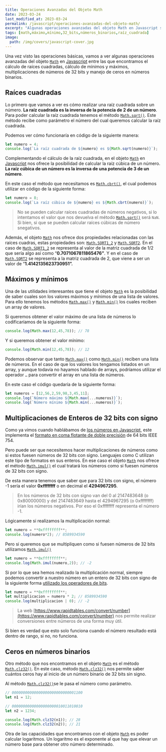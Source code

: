 ```yaml
---
title: Operaciones Avanzadas del Objeto Math
date: 2023-03-24
last_modified_at: 2023-03-24
permalink: /javascript/operaciones-avanzadas-del-objeto-math/
excerpt: "Algunas operaciones avanzadas del objeto Math en Javascript son el cálculo de raíces cuadradas, cálculo de mínimos y máximos, multiplicaciones de números de 32 bits y manejo de ceros en números binarios."
tags: [math,máximo,mínimo,32_bits,números_binarios,raíz_cuadrada]
image:
  path: /img/covers/javascript-cover.jpg
---
```


Una vez visto las operaciones básicas, vamos a ver algunas operaciones avanzadas del objeto [`Math`](https://w3api.com/Javascript/Math/) en [Javascript](https://www.manualweb.net/javascript/) entre las que encontramos el cálculo de raíces cuadradas, cálculo de mínimos y máximos, multiplicaciones de números de 32 bits y manejo de ceros en números binarios.


## Raíces cuadradas


Lo primero que vamos a ver es cómo realizar una raíz cuadrada sobre un número. **La raíz cuadrada es la inversa de la potencia de 2 de un número**. Para poder calcular la raíz cuadrada tenemos el método [`Math.sqrt()`](https://www.w3api.com/Javascript/Math/sqrt). Este método recibe como parámetro el número del cual queremos calcular la raíz cuadrada.


Podemos ver cómo funcionaría en código de la siguiente manera:


```javascript
let numero = 4;
console.log(`La raíz cuadrada de ${numero} es ${Math.sqrt(numero)}`);
```


Complementando el cálculo de la raíz cuadrada, en el objeto [`Math`](https://w3api.com/Javascript/Math/) en [Javascript](https://www.manualweb.net/javascript/) nos ofrece la posibilidad de calcular la raíz cúbica de un número. **La raíz cúbica de un número es la inversa de una potencia de 3 de un número**.


En este caso el método que necesitamos es [`Math.cbrt()`](https://www.w3api.com/Javascript/Math/cbrt), el cual podemos utilizar en código de la siguiente forma:


```javascript
let numero = 8;
console.log(`La raíz cúbica de ${numero} es ${Math.cbrt(numero)}`);
```


> No se pueden calcular raíces cuadradas de números negativos, si lo intentamos el valor que nos devuelva el método [`Math.sqrt()`](https://www.w3api.com/Javascript/Math/sqrt) será `NaN`. Si bien, si que se pueden calcular raíces cúbicas de número snegativos.


Además, el objeto [`Math`](https://w3api.com/Javascript/Math/) nos ofrece dos propiedades relacionadas con las raíces cuadras, estas propiedades son: [`Math.SQRT1_2`](https://www.w3api.com/Javascript/Math/SQRT1_2) y [`Math.SQRT2`](https://www.w3api.com/Javascript/Math/SQRT2). En el caso de [`Math.SQRT1_2`](https://www.w3api.com/Javascript/Math/SQRT1_2) se representa al valor de la matriz cuadrada de 1/2 que sería algo así como “**0.7071067811865476”**. Y en el caso de [`Math.SQRT2`](https://www.w3api.com/Javascript/Math/SQRT2) se representa a la matriz cuadrada de 2, que viene a ser un valor de “**1.4142135623730951”.**


## Máximos y mínimos


Una de las utilidades interesantes que tiene el objeto [`Math`](https://w3api.com/Javascript/Math/) es la posibilidad de saber cuales son los valores máximos y mínimos de una lista de valores. Para ello tenemos los métodos [`Math.max()`](https://www.w3api.com/Javascript/Math/max) y [`Math.min()`](https://www.w3api.com/Javascript/Math/min) los cuales reciben un array de valores.


Si queremos obtener el valor máximo de una lista de números lo codificaríamos de la siguiente forma:


```javascript
console.log(Math.max(12,45,78)); // 78
```


Y si queremos obtener el valor mínimo:


```javascript
console.log(Math.min(12,45,78)); // 12
```


Podemos observar que tanto [`Math.max()`](https://www.w3api.com/Javascript/Math/max) como [`Math.min()`](https://www.w3api.com/Javascript/Math/min) reciben una lista de números. En el caso de que los valores los tengamos listados en un array, y aunque todavía no hayamos hablado de arrays, podríamos utilizar el operador `…` para convertir el array en una lista de números.


En este caso el código quedaría de la siguiente forma:


```javascript
let numeros = [12,56,2,59,98,3,45,11];
console.log(`Número máximo ${Math.max(...numeros)}`);
console.log(`Número mínimo ${Math.min(...numeros)}`);
```


## Multiplicaciones de Enteros de 32 bits con signo


Como ya vimos cuando hablábamos de [los números en Javascript](https://manualweb.net/javascript/numeros-javascript/), este implementa el [formato en coma flotante de doble precisión](https://es.wikipedia.org/wiki/Formato_en_coma_flotante_de_doble_precisi%C3%B3n) de 64 bits IEEE 754.


Pero puede ser que necesitemos hacer multiplicaciones de números como si estos fuesen números de 32 bits con signo. Lenguajes como C utilizan este tipo de formatos en sus enteros. En ese caso el objeto [`Math`](https://w3api.com/Javascript/Math/) nos ofrece el método [`Math.imul()`](https://www.w3api.com/Javascript/Math/imul) el cual tratará los números como si fuesen números de 32 bits con signo.


De esta manera tenemos que saber que para 32 bits con signo, el número -1 sería el valor **0xffffffff** o en decimal el **4294967295**.


> En los números de 32 bits con signo van del 0 al 2147483648 (o 0x80000000) y del 2147483649 hasta el 4294967295 (o 0xffffffff) irían los números negativos. Por eso el 0xffffffff representa el número -1.


Lógicamente si realizamos la multiplicación normal:


```javascript
let numero = **0xffffffff**;
console.log(numero*2); // 8589934590
```


Pero si queremos que se multipliquen como si fuesen números de 32 bits utilizamos [`Math.imul()`](https://www.w3api.com/Javascript/Math/imul)


```javascript
let numero = **0xffffffff**;
console.log(Math.imul(numero,2)); // -2
```


Si por lo que sea hemos realizado la multiplicación normal, siempre podemos convertir a nuestro número en un entero de 32 bits con signo de la siguiente forma [utilizado los operadores de bits](https://manualweb.net/javascript/operadores-sobre-bits/).


```javascript
let numero = **0xffffffff**;
let multiplicacion = numero * 2; // 8589934590
console.log(multiplicacion | 0); // -2 
```


> La web [https://www.rapidtables.com/convert/number](https://www.rapidtables.com/convert/number) nos permite realizar conversiones entre números de una forma muy útil.


Si bien es verdad que esto solo funciona cuando el número resultado está dentro de rango, si no, no funciona.


## Ceros en números binarios


Otro método que nos encontramos en el objeto [`Math`](https://w3api.com/Javascript/Math/) es el método [`Math.clz32()`](https://www.w3api.com/Javascript/Math/clz32). En este caso, método [`Math.clz32()`](https://www.w3api.com/Javascript/Math/clz32) nos permite saber cuántos ceros hay al inicio de un número binario de 32 bits sin signo.


Al método [`Math.clz32()`](https://www.w3api.com/Javascript/Math/clz32)se le pasa el número como parámetro.


```javascript
// 00000000000000000000000000001100
let n1 = 12;   

// 00000000000000000000010011010010
let n2 = 1234; 

console.log(Math.clz32(n1)); // 28
console.log(Math.clz32(n2)); // 21
```


Otra de las capacidades que encontramos con el objeto [`Math`](https://w3api.com/Javascript/Math/) es poder calcular logaritmos. Un logaritmo es el exponente al que hay que elevar un número base para obtener otro número determinado.

